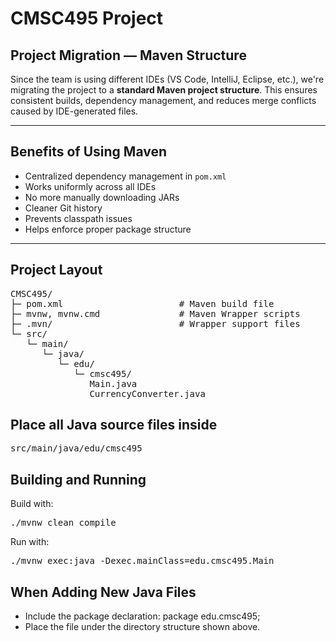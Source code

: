 # CMSC495 Project

## Project Migration — Maven Structure

Since the team is using different IDEs (VS Code, IntelliJ, Eclipse, etc.), we're migrating the project to a **standard Maven project structure**. This ensures consistent builds, dependency management, and reduces merge conflicts caused by IDE-generated files.

---

## Benefits of Using Maven

- Centralized dependency management in `pom.xml`
- Works uniformly across all IDEs
- No more manually downloading JARs
- Cleaner Git history
- Prevents classpath issues
- Helps enforce proper package structure

---

## Project Layout

<pre>
CMSC495/
├─ pom.xml                      # Maven build file
├─ mvnw, mvnw.cmd               # Maven Wrapper scripts
├─ .mvn/                        # Wrapper support files
└─ src/
   └─ main/
      └─ java/
         └─ edu/
            └─ cmsc495/
               Main.java
               CurrencyConverter.java
</pre>

## Place all Java source files inside
<pre>src/main/java/edu/cmsc495</pre>

## Building and Running
Build with: 
<pre>./mvnw clean compile</pre>
Run with: 
<pre>./mvnw exec:java -Dexec.mainClass=edu.cmsc495.Main</pre>

## When Adding New Java Files
- Include the package declaration: package edu.cmsc495;
- Place the file under the directory structure shown above.

